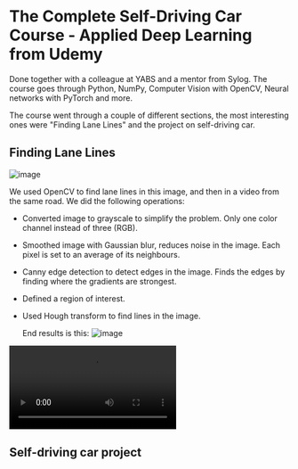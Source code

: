 # The Complete Self-Driving Car Course - Applied Deep Learning from Udemy
Done together with a colleague at YABS and a mentor from Sylog. The course goes through Python, NumPy, Computer Vision with OpenCV, Neural networks with PyTorch and more.

The course went through a couple of different sections, the most interesting ones were "Finding Lane Lines" and the project on self-driving car. 

## Finding Lane Lines
![image](https://github.com/Calle-Lundqvist/Self-driving-car-Udemy/assets/85300362/08a4a40b-8a20-405f-8a72-e57a2fad9ad2)

We used OpenCV to find lane lines in this image, and then in a video from the same road. We did the following operations:
* Converted image to grayscale to simplify the problem. Only one color channel instead of three (RGB).
* Smoothed image with Gaussian blur, reduces noise in the image. Each pixel is set to an average of its neighbours.
* Canny edge detection to detect edges in the image. Finds the edges by finding where the gradients are strongest.
* Defined a region of interest.
* Used Hough transform to find lines in the image.

  End results is this:
  ![image](https://github.com/Calle-Lundqvist/Self-driving-car-Udemy/assets/85300362/e54aa259-e6df-4f89-9971-da5080888f61)

![video](Section_5_finding-lanes/output.mp4)



## Self-driving car project

